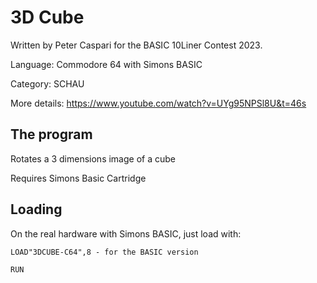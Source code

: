 
3D Cube
=======

Written by Peter Caspari for the BASIC 10Liner Contest 2023.

Language: Commodore 64 with Simons BASIC

Category: SCHAU

More details: https://www.youtube.com/watch?v=UYg95NPSl8U&t=46s

The program
----
Rotates a 3 dimensions image of a cube

Requires Simons Basic Cartridge

Loading
-------

 
On the real hardware with Simons BASIC, just load with:

	LOAD"3DCUBE-C64",8 - for the BASIC version

	RUN
